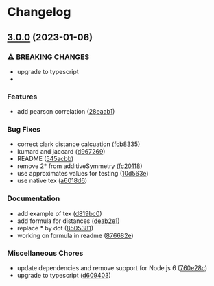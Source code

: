 # Changelog

## [3.0.0](https://github.com/mljs/distance/compare/v2.0.0...v3.0.0) (2023-01-06)


### ⚠ BREAKING CHANGES

* upgrade to typescript
* 

### Features

* add pearson correlation ([28eaab1](https://github.com/mljs/distance/commit/28eaab1a63e7c6ff65054622c9ab3ed69f4a8e83))


### Bug Fixes

* correct clark distance calcuation ([fcb8335](https://github.com/mljs/distance/commit/fcb8335690035e2151140a149f381b59adba7611))
* kumard and jaccard ([d967269](https://github.com/mljs/distance/commit/d967269707f4939e1146b77146b5ef9947e571b7))
* README ([545acbb](https://github.com/mljs/distance/commit/545acbb83facee80a54cd74b8c8ca97603fe9cb3))
* remove 2* from additiveSymmetry ([fc20118](https://github.com/mljs/distance/commit/fc2011821905f23977f3ef63f0c58caf6f488ade))
* use approximates values for testing ([10d563e](https://github.com/mljs/distance/commit/10d563eba563ec63500606224756da17e75e7a65))
* use native tex ([a6018d6](https://github.com/mljs/distance/commit/a6018d6968840638e3824d7d66bd1906e66d419c))


### Documentation

* add example of tex ([d819bc0](https://github.com/mljs/distance/commit/d819bc08bd77ffb5656dbe1aeb79955e6bbc640e))
* add formula for distances ([deab2e1](https://github.com/mljs/distance/commit/deab2e1b9da910d9be67ae2217fcffc662f9d8e8))
* replace * by dot ([8505381](https://github.com/mljs/distance/commit/85053811e567ba0c17e5d11c778e763a7e2d1927))
* working on formula in readme ([876682e](https://github.com/mljs/distance/commit/876682ecdb5d1e41ca77289e825c49d20509cf01))


### Miscellaneous Chores

* update dependencies and remove support for Node.js 6 ([760e28c](https://github.com/mljs/distance/commit/760e28cd935cd0568dff6488a00e23101eaabb79))
* upgrade to typescript ([d609403](https://github.com/mljs/distance/commit/d60940335042809c90ad7e2c46fb214ea58d6ad5))
